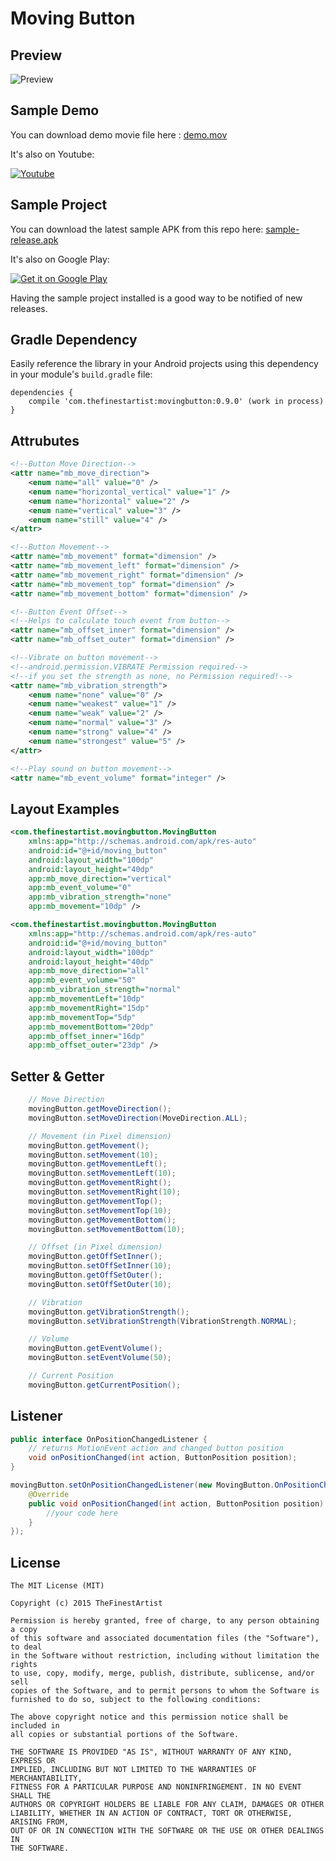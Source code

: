 # Moving Button

## Preview

![Preview](https://github.com/thefinestartist/movingbutton/blob/master/etc/preview.gif)

## Sample Demo

You can download demo movie file here : [demo.mov](https://github.com/thefinestartist/movingbutton/raw/master/etc/demo.mov)

It's also on Youtube:

<a href="http://www.youtube.com/watch?v=myheMkavjzk">
  <img alt="Youtube"
       src="https://github.com/thefinestartist/movingbutton/blob/master/etc/youtube.png" />
</a>

## Sample Project

You can download the latest sample APK from this repo here: [sample-release.apk](https://github.com/thefinestartist/movingbutton/raw/master/sample/sample-release.apk)

It's also on Google Play:

<a href="https://play.google.com/store/apps/details?id=com.thefinestartist.movingbutton.sample">
  <img alt="Get it on Google Play"
       src="https://developer.android.com/images/brand/en_generic_rgb_wo_60.png" />
</a>

Having the sample project installed is a good way to be notified of new releases.

## Gradle Dependency

Easily reference the library in your Android projects using this dependency in your module's `build.gradle` file:

```Gradle
dependencies {
    compile 'com.thefinestartist:movingbutton:0.9.0' (work in process)
}
```

## Attrubutes

```xml
<!--Button Move Direction-->
<attr name="mb_move_direction">
    <enum name="all" value="0" />
    <enum name="horizontal_vertical" value="1" />
    <enum name="horizontal" value="2" />
    <enum name="vertical" value="3" />
    <enum name="still" value="4" />
</attr>

<!--Button Movement-->
<attr name="mb_movement" format="dimension" />
<attr name="mb_movement_left" format="dimension" />
<attr name="mb_movement_right" format="dimension" />
<attr name="mb_movement_top" format="dimension" />
<attr name="mb_movement_bottom" format="dimension" />

<!--Button Event Offset-->
<!--Helps to calculate touch event from button-->
<attr name="mb_offset_inner" format="dimension" />
<attr name="mb_offset_outer" format="dimension" />

<!--Vibrate on button movement-->
<!--android.permission.VIBRATE Permission required-->
<!--if you set the strength as none, no Permission required!-->
<attr name="mb_vibration_strength">
    <enum name="none" value="0" />
    <enum name="weakest" value="1" />
    <enum name="weak" value="2" />
    <enum name="normal" value="3" />
    <enum name="strong" value="4" />
    <enum name="strongest" value="5" />
</attr>

<!--Play sound on button movement-->
<attr name="mb_event_volume" format="integer" />
```

## Layout Examples

```xml
<com.thefinestartist.movingbutton.MovingButton
    xmlns:app="http://schemas.android.com/apk/res-auto"
    android:id="@+id/moving_button"
    android:layout_width="100dp"
    android:layout_height="40dp"
    app:mb_move_direction="vertical"
    app:mb_event_volume="0"
    app:mb_vibration_strength="none"
    app:mb_movement="10dp" />

<com.thefinestartist.movingbutton.MovingButton
    xmlns:app="http://schemas.android.com/apk/res-auto"
    android:id="@+id/moving_button"
    android:layout_width="100dp"
    android:layout_height="40dp"
    app:mb_move_direction="all"
    app:mb_event_volume="50"
    app:mb_vibration_strength="normal"
    app:mb_movementLeft="10dp"
    app:mb_movementRight="15dp"
    app:mb_movementTop="5dp"
    app:mb_movementBottom="20dp"
    app:mb_offset_inner="16dp"
    app:mb_offset_outer="23dp" />
```

## Setter & Getter

```java
    // Move Direction
    movingButton.getMoveDirection();
    movingButton.setMoveDirection(MoveDirection.ALL);

    // Movement (in Pixel dimension)
    movingButton.getMovement();
    movingButton.setMovement(10);
    movingButton.getMovementLeft();
    movingButton.setMovementLeft(10);
    movingButton.getMovementRight();
    movingButton.setMovementRight(10);
    movingButton.getMovementTop();
    movingButton.setMovementTop(10);
    movingButton.getMovementBottom();
    movingButton.setMovementBottom(10);

    // Offset (in Pixel dimension)
    movingButton.getOffSetInner();
    movingButton.setOffSetInner(10);
    movingButton.getOffSetOuter();
    movingButton.setOffSetOuter(10);

    // Vibration
    movingButton.getVibrationStrength();
    movingButton.setVibrationStrength(VibrationStrength.NORMAL);

    // Volume
    movingButton.getEventVolume();
    movingButton.setEventVolume(50);

    // Current Position
    movingButton.getCurrentPosition();
```

## Listener

```java
public interface OnPositionChangedListener {
    // returns MotionEvent action and changed button position
    void onPositionChanged(int action, ButtonPosition position);
}

movingButton.setOnPositionChangedListener(new MovingButton.OnPositionChangedListener() {
    @Override
    public void onPositionChanged(int action, ButtonPosition position) {
        //your code here
    }
});
```

## License

```
The MIT License (MIT)

Copyright (c) 2015 TheFinestArtist

Permission is hereby granted, free of charge, to any person obtaining a copy
of this software and associated documentation files (the "Software"), to deal
in the Software without restriction, including without limitation the rights
to use, copy, modify, merge, publish, distribute, sublicense, and/or sell
copies of the Software, and to permit persons to whom the Software is
furnished to do so, subject to the following conditions:

The above copyright notice and this permission notice shall be included in
all copies or substantial portions of the Software.

THE SOFTWARE IS PROVIDED "AS IS", WITHOUT WARRANTY OF ANY KIND, EXPRESS OR
IMPLIED, INCLUDING BUT NOT LIMITED TO THE WARRANTIES OF MERCHANTABILITY,
FITNESS FOR A PARTICULAR PURPOSE AND NONINFRINGEMENT. IN NO EVENT SHALL THE
AUTHORS OR COPYRIGHT HOLDERS BE LIABLE FOR ANY CLAIM, DAMAGES OR OTHER
LIABILITY, WHETHER IN AN ACTION OF CONTRACT, TORT OR OTHERWISE, ARISING FROM,
OUT OF OR IN CONNECTION WITH THE SOFTWARE OR THE USE OR OTHER DEALINGS IN
THE SOFTWARE.
```